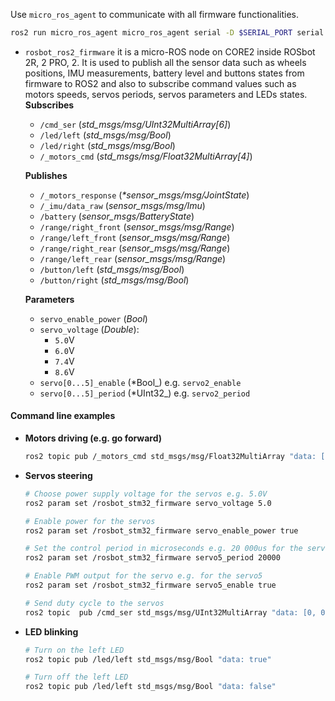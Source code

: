 Use `micro_ros_agent` to communicate with all firmware functionalities.
```bash
ros2 run micro_ros_agent micro_ros_agent serial -D $SERIAL_PORT serial -b 576000
```
- `rosbot_ros2_firmware` it is a micro-ROS node on CORE2 inside ROSbot 2R, 2 PRO, 2. It is used to publish all the sensor data such as wheels positions, IMU measurements, battery level and buttons states from firmware to ROS2 and also to subscribe command values such as motors speeds, servos periods, servos parameters and LEDs states.
    **Subscribes**
    - `/cmd_ser` (_std_msgs/msg/UInt32MultiArray[6]_)
    - `/led/left` (_std_msgs/msg/Bool_)
    - `/led/right` (_std_msgs/msg/Bool_)
    - `/_motors_cmd` (_std_msgs/msg/Float32MultiArray[4]_)

    **Publishes**
    - `/_motors_response` (_*sensor_msgs/msg/JointState_)
    - `/_imu/data_raw` (_sensor_msgs/msg/Imu_)
    - `/battery` (_sensor_msgs/BatteryState_)
    - `/range/right_front` (_sensor_msgs/msg/Range_)
    - `/range/left_front` (_sensor_msgs/msg/Range_)
    - `/range/right_rear` (_sensor_msgs/msg/Range_)
    - `/range/left_rear` (_sensor_msgs/msg/Range_)
    - `/button/left` (_std_msgs/msg/Bool_)
    - `/button/right` (_std_msgs/msg/Bool_)

    **Parameters**
    - `servo_enable_power` (_Bool_)
    - `servo_voltage` (_Double_):
        - `5.0`V
        - `6.0`V
        - `7.4`V
        - `8.6`V
    - `servo[0...5]_enable` (*Bool_) e.g. `servo2_enable`
    - `servo[0...5]_period` (*UInt32_) e.g. `servo2_period`

#### Command line examples
- **Motors driving (e.g. go forward)**
    ```bash
    ros2 topic pub /_motors_cmd std_msgs/msg/Float32MultiArray "data: [1.0, 1.0, 1.0, 1.0]"
    ```

- **Servos steering**
    ```bash
    # Choose power supply voltage for the servos e.g. 5.0V
    ros2 param set /rosbot_stm32_firmware servo_voltage 5.0

    # Enable power for the servos
    ros2 param set /rosbot_stm32_firmware servo_enable_power true

    # Set the control period in microseconds e.g. 20 000us for the servo5
    ros2 param set /rosbot_stm32_firmware servo5_period 20000

    # Enable PWM output for the servo e.g. for the servo5
    ros2 param set /rosbot_stm32_firmware servo5_enable true

    # Send duty cycle to the servos
    ros2 topic  pub /cmd_ser std_msgs/msg/UInt32MultiArray "data: [0, 0, 0, 0, 0, 2000]"

    ```

-   **LED blinking**
    ```bash
    # Turn on the left LED
    ros2 topic pub /led/left std_msgs/msg/Bool "data: true"

    # Turn off the left LED
    ros2 topic pub /led/left std_msgs/msg/Bool "data: false"
    ```